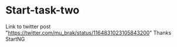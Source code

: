 # Start-task-two
Link to twitter post "https://twitter.com/mu_brak/status/1164831023105843200"
Thanks StartNG
